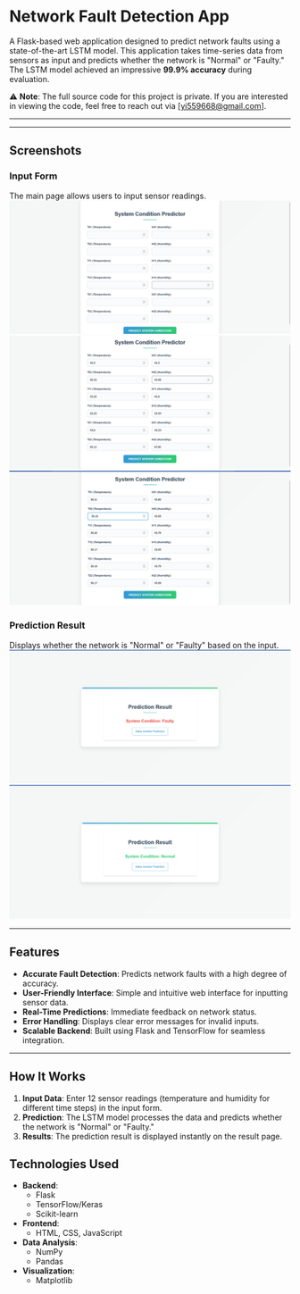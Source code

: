 # Network Fault Detection App

A Flask-based web application designed to predict network faults using a state-of-the-art LSTM model. This application takes time-series data from sensors as input and predicts whether the network is "Normal" or "Faulty." The LSTM model achieved an impressive **99.9% accuracy** during evaluation.


⚠️ **Note**: The full source code for this project is private. If you are interested in viewing the code, feel free to reach out via [yi559668@gmail.com].

---

---

## Screenshots

### Input Form
The main page allows users to input sensor readings.
![Input Form Screenshot](./Screenshots/Screenshot_(489).png)
![Input Form Screenshot](./Screenshots/Screenshot_(487).png)
![Input Form Screenshot](./Screenshots/Screenshot_(491).png)

### Prediction Result
Displays whether the network is "Normal" or "Faulty" based on the input.
![Prediction Result Screenshot](./Screenshots/Screenshot_(488).png)
![Prediction Result Screenshot](./Screenshots/Screenshot_(490).png)

---

## Features

- **Accurate Fault Detection**: Predicts network faults with a high degree of accuracy.
- **User-Friendly Interface**: Simple and intuitive web interface for inputting sensor data.
- **Real-Time Predictions**: Immediate feedback on network status.
- **Error Handling**: Displays clear error messages for invalid inputs.
- **Scalable Backend**: Built using Flask and TensorFlow for seamless integration.

---

## How It Works

1. **Input Data**: Enter 12 sensor readings (temperature and humidity for different time steps) in the input form.
2. **Prediction**: The LSTM model processes the data and predicts whether the network is "Normal" or "Faulty."
3. **Results**: The prediction result is displayed instantly on the result page.


## Technologies Used

- **Backend**:
  - Flask
  - TensorFlow/Keras
  - Scikit-learn
- **Frontend**:
  - HTML, CSS, JavaScript
- **Data Analysis**:
  - NumPy
  - Pandas
- **Visualization**:
  - Matplotlib 


